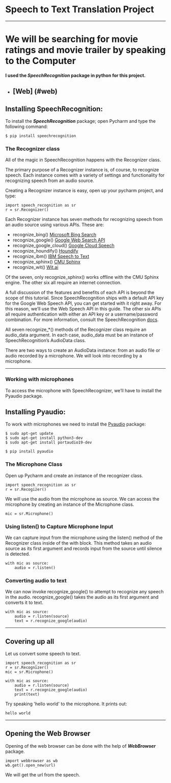# Speech to Text Translation Project
___
# We will be searching for movie ratings and movie trailer by speaking to the Computer

#### I used the *SpeechRecognition* package in python for this project.

- ## [Web] (#web)


## Installing SpeechRecognition:
To install the ***SpeechRecognition*** package; open Pycharm and type the following command: 

    $ pip install speechrecognition

### The Recognizer class
All of the magic in SpeechRecognition happens with the Recognizer class.

The primary purpose of a Recognizer instance is, of course, to recognize speech. Each instance comes with a variety of settings and functionality for recognizing speech from an audio source.

Creating a Recognizer instance is easy, open up your pycharm project, and type:
    
    import speech_recognition as sr
    r = sr.Recognizer()    

Each Recognizer instance has seven methods for recognizing speech from an audio source using various APIs. These are:

- recognize_bing() [Microsoft Bing Search](https://azure.microsoft.com/en-us/services/cognitive-services/speech/)
- recognize_google() [Google Web Search API](https://w3c.github.io/speech-api/speechapi.html)
- recognize_google_cloud() [Google Cloud Speech](https://cloud.google.com/speech/)
- recognize_houndify() [Houndify](https://www.houndify.com/)
- recognize_ibm() [IBM Speech to Text](https://www.ibm.com/watson/services/speech-to-text/)
- recognize_sphinx() [CMU Sphinx](https://cmusphinx.github.io/)
- recognize_wit() [Wit.ai](https://wit.ai/)

Of the seven, only recognize_sphinx() works offline with the CMU Sphinx engine. The other six all require an internet connection.

A full discussion of the features and benefits of each API is beyond the scope of this tutorial. Since SpeechRecognition ships with a default API key for the Google Web Speech API, you can get started with it right away. For this reason, we’ll use the Web Speech API in this guide. The other six APIs all require authentication with either an API key or a username/password combination. For more information, consult the SpeechRecognition [docs](https://github.com/Uberi/speech_recognition/blob/master/reference/library-reference.rst).

All seven recognize_*() methods of the Recognizer class require an audio_data argument. In each case, audio_data must be an instance of SpeechRecognition’s AudioData class.

There are two ways to create an AudioData instance: from an audio file or audio recorded by a microphone.
We will look into recording by a microphone.
____

### Working with microphones
To access the microphone with SpeechRecognizer, we’ll have to install the Pyaudio package.

## Installing Pyaudio: 
To work with microphones we need to install the [Pyaudio](https://people.csail.mit.edu/hubert/pyaudio/) package:

    $ sudo apt-get update
    $ sudo apt-get install python3-dev
    $ sudo apt-get install portaudio19-dev
    
    $ pip install pyaudio
    
### The Microphone Class
Open up Pycharm and create an instance of the recognizer class.

    import speech_recognition as sr
    r = sr.Recogizer()
    
We will use the audio from the microphone as source. We can access the microphone by creating an instance of the Microphone class.

    mic = sr.Microphone()
    
### Using listen() to Capture Microphone Input
We can capture input from the microphone using the listen() method of the Recognizer class inside of the with block. This method takes an audio source as its first argument and records input from the source until silence is detected.

    with mic as source:
        audio = r.listen()
        
### Converting audio to text
We can now invoke recognize_google() to attempt to recognize any speech in the audio.
recognize_google() takes the audio as its first argument and converts it to text.

    with mic as source:
        audio = r.listen(source)
        text = r.recognize_google(audio)
        
____        
## Covering up all
Let us convert some speech to text.

    import speech_recognition as sr
    r = sr.Recognizer()
    mic = sr.Microphone()
    
    with mic as source:
        audio = r.listen(source)  
        text = r.recognize_google(audio)
        print(text)
        
Try speaking 'hello world' to the microphone. It prints out: 
    
    hello world
____   
## <a name="web"></a>Opening the Web Browser
Opening of the web browser can be done with the help of ***WebBrowser*** package.

    import webbrowser as wb
    wb.get().open_new(url)

We will get the url from the speech.
